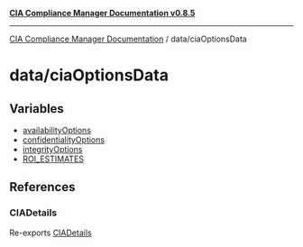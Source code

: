 [**CIA Compliance Manager Documentation v0.8.5**](../../README.md)

***

[CIA Compliance Manager Documentation](../../modules.md) / data/ciaOptionsData

# data/ciaOptionsData

## Variables

- [availabilityOptions](variables/availabilityOptions.md)
- [confidentialityOptions](variables/confidentialityOptions.md)
- [integrityOptions](variables/integrityOptions.md)
- [ROI\_ESTIMATES](variables/ROI_ESTIMATES.md)

## References

### CIADetails

Re-exports [CIADetails](../../types/cia-services/interfaces/CIADetails.md)
